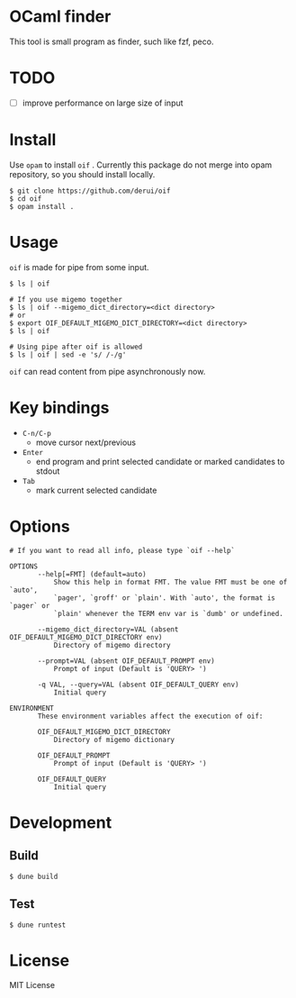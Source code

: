 # OCaml finder #
This tool is small program as finder, such like fzf, peco.

# TODO #
- [ ] improve performance on large size of input

# Install #

Use `opam` to install `oif` . Currently this package do not merge into opam repository, so you should install locally.

```shell
$ git clone https://github.com/derui/oif
$ cd oif
$ opam install .
```

# Usage #
`oif` is made for pipe from some input.

```shell
$ ls | oif

# If you use migemo together
$ ls | oif --migemo_dict_directory=<dict directory>
# or
$ export OIF_DEFAULT_MIGEMO_DICT_DIRECTORY=<dict directory>
$ ls | oif

# Using pipe after oif is allowed
$ ls | oif | sed -e 's/ /-/g'
```

`oif` can read content from pipe asynchronously now.

# Key bindings #

- `C-n/C-p`
  - move cursor next/previous
- `Enter`
  - end program and print selected candidate or marked candidates to stdout
- `Tab`
  - mark current selected candidate

# Options #

```
# If you want to read all info, please type `oif --help`

OPTIONS
       --help[=FMT] (default=auto)
           Show this help in format FMT. The value FMT must be one of `auto',
           `pager', `groff' or `plain'. With `auto', the format is `pager` or
           `plain' whenever the TERM env var is `dumb' or undefined.

       --migemo_dict_directory=VAL (absent OIF_DEFAULT_MIGEMO_DICT_DIRECTORY env)
           Directory of migemo directory

       --prompt=VAL (absent OIF_DEFAULT_PROMPT env)
           Prompt of input (Default is 'QUERY> ')

       -q VAL, --query=VAL (absent OIF_DEFAULT_QUERY env)
           Initial query

ENVIRONMENT
       These environment variables affect the execution of oif:

       OIF_DEFAULT_MIGEMO_DICT_DIRECTORY
           Directory of migemo dictionary

       OIF_DEFAULT_PROMPT
           Prompt of input (Default is 'QUERY> ')

       OIF_DEFAULT_QUERY
           Initial query
```

# Development #

## Build ##

```shell
$ dune build
```

## Test ##

```shell
$ dune runtest
```

# License #

MIT License

